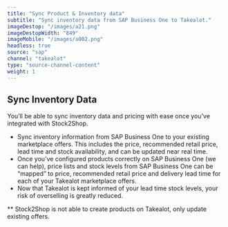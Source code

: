 ```yaml
---
title: "Sync Product & Inventory data"
subtitle: "Sync inventory data from SAP Business One to Takealot."
imageDestop: "/images/a21.png"
imageDestopWidth: "849"
imageMobile: "/images/a002.png"
headless: true
source: "sap"
channel: "takealot"
type: "source-channel-content"
weight: 1
---
```


## Sync Inventory Data
You’ll be able to sync inventory data and pricing with ease once you’ve integrated with Stock2Shop.

- Sync inventory information from SAP Business One to your existing marketplace offers. This includes the price, recommended retail price, lead time and stock availability, and can be updated near real time.
- Once you’ve configured products correctly on SAP Business One (we can help), price lists and stock levels from SAP Business One can be “mapped” to price, recommended retail price and delivery lead time for each of your Takealot marketplace offers.
- Now that Takealot is kept informed of your lead time stock levels, your risk of overselling is greatly reduced.

** Stock2Shop is not able to create products on Takealot, only update existing offers.